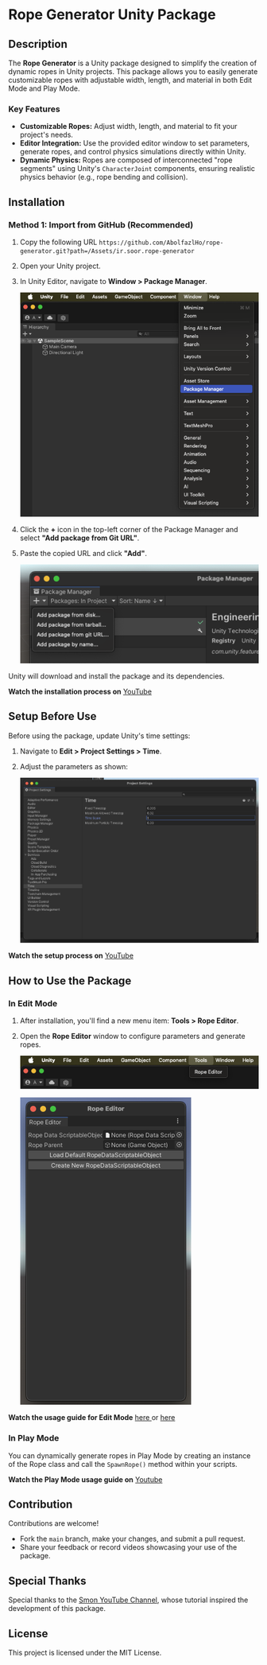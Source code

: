 
# Rope Generator Unity Package

## Description

The **Rope Generator** is a Unity package designed to simplify the creation of dynamic ropes in Unity projects. This package allows you to easily generate customizable ropes with adjustable width, length, and material in both Edit Mode and Play Mode.

### Key Features

- **Customizable Ropes:** Adjust width, length, and material to fit your project's needs.
- **Editor Integration:** Use the provided editor window to set parameters, generate ropes, and control physics simulations directly within Unity.
- **Dynamic Physics:** Ropes are composed of interconnected "rope segments" using Unity's `CharacterJoint` components, ensuring realistic physics behavior (e.g., rope bending and collision).



## Installation

### Method 1: Import from GitHub (Recommended)

1. Copy the following URL 
`https://github.com/AbolfazlHo/rope-generator.git?path=/Assets/ir.soor.rope-generator`

2. Open your Unity project.
3. In Unity Editor, navigate to **Window > Package Manager**.

    ![Package Manager Menu](images/package_manager_menu.png)
4. Click the **+** icon in the top-left corner of the Package Manager and select **"Add package from Git URL"**.
5. Paste the copied URL and click **"Add"**.

    ![Add Package from Git URL](images/add_package_from_git_url.png)

Unity will download and install the package and its dependencies.

**Watch the installation process on** [YouTube](https://youtu.be/W2dF7CE32oY)


<!--
### Method 2: Import from Unity Asset Store (It's not available yet)

1. Open your Unity project.
2. Go to [Unity Asset Store](https://assetstore.unity.com/) and search for "Character Joint Based Rope Generator."
    ![Package Page](images/asset_store_page.png)
3. Click **"Add to Cart"**, then select **"Open in Unity"** when prompted.
    ![Open in Unity](images/open_in_unity_popup.png)
4. Unity will open the Package Manager and display the package. Click **"Download and Install"**.

**Watch the Asset Store installation process on YouTube:** [Link to YouTube video]
-->


## Setup Before Use

Before using the package, update Unity's time settings:

1. Navigate to **Edit > Project Settings > Time**.
2. Adjust the parameters as shown:

    ![Time Settings](images/time_settings.png)

**Watch the setup process on** [YouTube](https://youtu.be/_cYPLn0BSZs)



## How to Use the Package

### In Edit Mode

1. After installation, you'll find a new menu item: **Tools > Rope Editor**.
2. Open the **Rope Editor** window to configure parameters and generate ropes.

    ![Tools Menu](images/tools_menu.png)
    
    ![Rope Editor Window](images/rope_editor_window.png)

**Watch the usage guide for Edit Mode** [ here ](https://youtu.be/VUtRpSNXcN4) or [ here ](https://youtu.be/b6mohiijjOk)



### In Play Mode

You can dynamically generate ropes in Play Mode by creating an instance of the Rope class and call the `SpawnRope()` method within your scripts.

**Watch the Play Mode usage guide on** [Youtube](https://youtu.be/l4Sq6OEX6jI)



## Contribution

Contributions are welcome!

- Fork the `main` branch, make your changes, and submit a pull request.
- Share your feedback or record videos showcasing your use of the package.



## Special Thanks

Special thanks to the [Smon YouTube Channel](https://www.youtube.com/watch?v=pKSUhsyrj_4), whose tutorial inspired the development of this package.



## License

This project is licensed under the MIT License.

